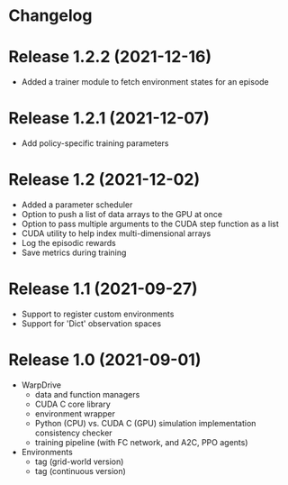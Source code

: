 # Changelog

# Release 1.2.2 (2021-12-16)
- Added a trainer module to fetch environment states for an episode

# Release 1.2.1 (2021-12-07)
- Add policy-specific training parameters

# Release 1.2 (2021-12-02)
- Added a parameter scheduler
- Option to push a list of data arrays to the GPU at once
- Option to pass multiple arguments to the CUDA step function as a list
- CUDA utility to help index multi-dimensional arrays
- Log the episodic rewards
- Save metrics during training
 
# Release 1.1 (2021-09-27)
- Support to register custom environments
- Support for 'Dict' observation spaces

# Release 1.0 (2021-09-01)
- WarpDrive
  - data and function managers
  - CUDA C core library
  - environment wrapper
  - Python (CPU) vs. CUDA C (GPU) simulation implementation consistency checker
  - training pipeline (with FC network, and A2C, PPO agents)
- Environments
  - tag (grid-world version)
  - tag (continuous version)

